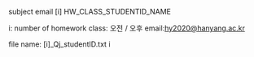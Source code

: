 subject email
[i] HW_CLASS_STUDENTID_NAME

i: number of homework
class: 오전 / 오후
email:hy2020@hanyang.ac.kr

file name: [i]_Qj_studentID.txt
i

